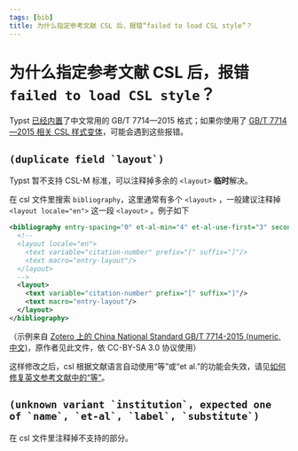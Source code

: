 ```yaml
---
tags: [bib]
title: 为什么指定参考文献 CSL 后，报错“failed to load CSL style”？
---
```

# 为什么指定参考文献 CSL 后，报错`failed to load CSL style`？

Typst [已经内置](https://typst.app/docs/reference/model/bibliography/#parameters-style)了中文常用的 GB/T 7714—2015 格式；如果你使用了 [GB/T 7714—2015 相关 CSL 样式变体](https://github.com/redleafnew/Chinese-STD-GB-T-7714-related-csl)，可能会遇到这些报错。

## ``(duplicate field `layout`)``

Typst 暂不支持 CSL-M 标准，可以注释掉多余的 `<layout>` **临时**解决。

在 csl 文件里搜索 `bibliography`，这里通常有多个 `<layout>` ，一般建议注释掉 `<layout locale="en">` 这一段 `<layout>` 。例子如下

```xml
<bibliography entry-spacing="0" et-al-min="4" et-al-use-first="3" second-field-align="flush">
  <!--
  <layout locale="en">
    <text variable="citation-number" prefix="[" suffix="]"/>
    <text macro="entry-layout"/>
  </layout>
  -->
  <layout>
    <text variable="citation-number" prefix="[" suffix="]"/>
    <text macro="entry-layout"/>
  </layout>
</bibliography>
```

（示例来自 [Zotero 上的 China National Standard GB/T 7714-2015 (numeric, 中文)](https://www.zotero.org/styles/china-national-standard-gb-t-7714-2015-numeric)，原作者见此文件，依 CC-BY-SA 3.0 协议使用）

这样修改之后，csl 根据文献语言自动使用“等”或“et al.”的功能会失效，请见[如何修复英文参考文献中的“等”](./bib-etal-lang.md)。

## ``(unknown variant `institution`, expected one of `name`, `et-al`, `label`, `substitute`)`` 

在 csl 文件里注释掉不支持的部分。
